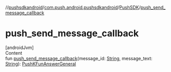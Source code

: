 //[pushsdkandroid](../../index.md)/[com.push.android.pushsdkandroid](../index.md)/[PushSDK](index.md)/[push_send_message_callback](push_send_message_callback.md)



# push_send_message_callback  
[androidJvm]  
Content  
fun [push_send_message_callback](push_send_message_callback.md)(message_id: [String](https://kotlinlang.org/api/latest/jvm/stdlib/kotlin/-string/index.html), message_text: [String](https://kotlinlang.org/api/latest/jvm/stdlib/kotlin/-string/index.html)): [PushKFunAnswerGeneral](../../com.push.android.pushsdkandroid.core/-push-k-fun-answer-general/index.md)  



